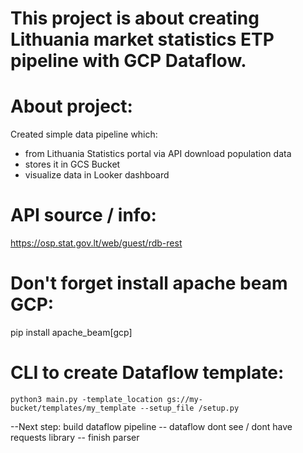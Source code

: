 # This project is about creating Lithuania market statistics ETP pipeline with GCP Dataflow.

# About project:
Created simple data pipeline which:
- from Lithuania Statistics portal via API download population data
- stores it in GCS Bucket
- visualize data in Looker dashboard


# API source / info:
https://osp.stat.gov.lt/web/guest/rdb-rest

# Don't forget install apache beam GCP:
pip install apache_beam[gcp]

# CLI to create Dataflow template:
`python3 main.py -template_location gs://my-bucket/templates/my_template --setup_file /setup.py`

--Next step: build dataflow pipeline
-- dataflow dont see / dont have requests library
-- finish parser 